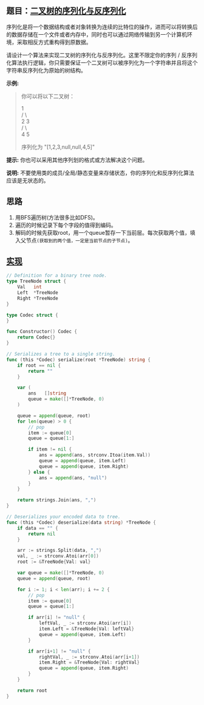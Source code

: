 ## 题目：[二叉树的序列化与反序列化](https://leetcode-cn.com/problems/serialize-and-deserialize-binary-tree/)

序列化是将一个数据结构或者对象转换为连续的比特位的操作，进而可以将转换后的数据存储在一个文件或者内存中，同时也可以通过网络传输到另一个计算机环境，采取相反方式重构得到原数据。

请设计一个算法来实现二叉树的序列化与反序列化。这里不限定你的序列 / 反序列化算法执行逻辑，你只需要保证一个二叉树可以被序列化为一个字符串并且将这个字符串反序列化为原始的树结构。

**示例:**
>你可以将以下二叉树：  
>  
>    1  
>   / \  
>  2   3  
>     / \  
>    4   5  
>  
>序列化为 "[1,2,3,null,null,4,5]"  

**提示:** 你也可以采用其他序列划的格式或方法解决这个问题。

**说明:** 不要使用类的成员/全局/静态变量来存储状态，你的序列化和反序列化算法应该是无状态的。

## 思路
1. 用BFS遍历树(方法很多比如DFS)。
2. 遍历的时候记录下每个字段的值得到编码。
3. 解码的时候先获取root，用一个queue暂存一下当前层。每次获取两个值，填入父节点`(获取到的两个值，一定是当前节点的子节点)`。

## [实现](https://github.com/mzmuer/leetcode/blob/master/question297/answer_test.go)
```go
// Definition for a binary tree node.
type TreeNode struct {
	Val   int
	Left  *TreeNode
	Right *TreeNode
}

type Codec struct {
}

func Constructor() Codec {
	return Codec{}
}

// Serializes a tree to a single string.
func (this *Codec) serialize(root *TreeNode) string {
	if root == nil {
		return ""
	}

	var (
		ans   []string
		queue = make([]*TreeNode, 0)
	)

	queue = append(queue, root)
	for len(queue) > 0 {
		// pop
		item := queue[0]
		queue = queue[1:]

		if item != nil {
			ans = append(ans, strconv.Itoa(item.Val))
			queue = append(queue, item.Left)
			queue = append(queue, item.Right)
		} else {
			ans = append(ans, "null")
		}
	}

	return strings.Join(ans, ",")
}

// Deserializes your encoded data to tree.
func (this *Codec) deserialize(data string) *TreeNode {
	if data == "" {
		return nil
	}

	arr := strings.Split(data, ",")
	val, _ := strconv.Atoi(arr[0])
	root := &TreeNode{Val: val}

	var queue = make([]*TreeNode, 0)
	queue = append(queue, root)

	for i := 1; i < len(arr); i += 2 {
		// pop
		item := queue[0]
		queue = queue[1:]

		if arr[i] != "null" {
			leftVal, _ := strconv.Atoi(arr[i])
			item.Left = &TreeNode{Val: leftVal}
			queue = append(queue, item.Left)
		}

		if arr[i+1] != "null" {
			rightVal, _ := strconv.Atoi(arr[i+1])
			item.Right = &TreeNode{Val: rightVal}
			queue = append(queue, item.Right)
		}
	}

	return root
}
```